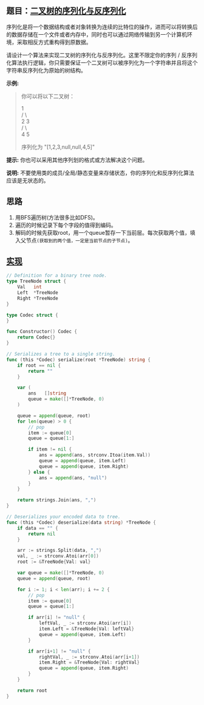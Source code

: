 ## 题目：[二叉树的序列化与反序列化](https://leetcode-cn.com/problems/serialize-and-deserialize-binary-tree/)

序列化是将一个数据结构或者对象转换为连续的比特位的操作，进而可以将转换后的数据存储在一个文件或者内存中，同时也可以通过网络传输到另一个计算机环境，采取相反方式重构得到原数据。

请设计一个算法来实现二叉树的序列化与反序列化。这里不限定你的序列 / 反序列化算法执行逻辑，你只需要保证一个二叉树可以被序列化为一个字符串并且将这个字符串反序列化为原始的树结构。

**示例:**
>你可以将以下二叉树：  
>  
>    1  
>   / \  
>  2   3  
>     / \  
>    4   5  
>  
>序列化为 "[1,2,3,null,null,4,5]"  

**提示:** 你也可以采用其他序列划的格式或方法解决这个问题。

**说明:** 不要使用类的成员/全局/静态变量来存储状态，你的序列化和反序列化算法应该是无状态的。

## 思路
1. 用BFS遍历树(方法很多比如DFS)。
2. 遍历的时候记录下每个字段的值得到编码。
3. 解码的时候先获取root，用一个queue暂存一下当前层。每次获取两个值，填入父节点`(获取到的两个值，一定是当前节点的子节点)`。

## [实现](https://github.com/mzmuer/leetcode/blob/master/question297/answer_test.go)
```go
// Definition for a binary tree node.
type TreeNode struct {
	Val   int
	Left  *TreeNode
	Right *TreeNode
}

type Codec struct {
}

func Constructor() Codec {
	return Codec{}
}

// Serializes a tree to a single string.
func (this *Codec) serialize(root *TreeNode) string {
	if root == nil {
		return ""
	}

	var (
		ans   []string
		queue = make([]*TreeNode, 0)
	)

	queue = append(queue, root)
	for len(queue) > 0 {
		// pop
		item := queue[0]
		queue = queue[1:]

		if item != nil {
			ans = append(ans, strconv.Itoa(item.Val))
			queue = append(queue, item.Left)
			queue = append(queue, item.Right)
		} else {
			ans = append(ans, "null")
		}
	}

	return strings.Join(ans, ",")
}

// Deserializes your encoded data to tree.
func (this *Codec) deserialize(data string) *TreeNode {
	if data == "" {
		return nil
	}

	arr := strings.Split(data, ",")
	val, _ := strconv.Atoi(arr[0])
	root := &TreeNode{Val: val}

	var queue = make([]*TreeNode, 0)
	queue = append(queue, root)

	for i := 1; i < len(arr); i += 2 {
		// pop
		item := queue[0]
		queue = queue[1:]

		if arr[i] != "null" {
			leftVal, _ := strconv.Atoi(arr[i])
			item.Left = &TreeNode{Val: leftVal}
			queue = append(queue, item.Left)
		}

		if arr[i+1] != "null" {
			rightVal, _ := strconv.Atoi(arr[i+1])
			item.Right = &TreeNode{Val: rightVal}
			queue = append(queue, item.Right)
		}
	}

	return root
}
```